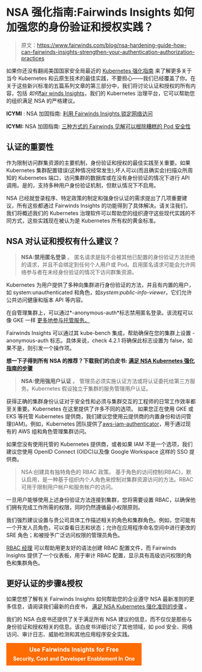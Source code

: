 # NSA 强化指南:Fairwinds Insights 如何加强您的身份验证和授权实践？

> 原文：<https://www.fairwinds.com/blog/nsa-hardening-guide-how-can-fairwinds-insights-strengthen-your-authentication-authorization-practices>

 如果你还没有翻阅美国国家安全局最近的 [Kubernetes 强化指南](https://media.defense.gov/2021/Aug/03/2002820425/-1/-1/0/CTR_Kubernetes_Hardening_Guidance_1.1_20220315.PDF) 来了解更多关于当今 Kubernetes 和云原生技术的最佳实践，不要担心——我们已经覆盖了你。在关于这些新兴标准的五篇系列文章的第三部分中，我们将讨论认证和授权的所有内容，包括 *如何*[fair winds Insights](https://www.fairwinds.com/insights)，我们的 Kubernetes 治理平台，它可以帮助您的组织满足 NSA 的严格建议。

**ICYMI** : NSA 加固指南: [利用 Fairwinds Insights 锁定网络访问](https://www.fairwinds.com/blog)

**ICYMI:** NSA 加固指南: [三种方式的 Fairwinds 见解可以根除糟糕的 Pod 安全性](https://www.fairwinds.com/blog/three-ways-fairwinds-insights-can-root-out-poor-pod-security)

## 认证的重要性

作为限制访问群集资源的主要机制，身份验证和授权的最佳实践至关重要。如果 Kubernetes 集群配置错误(这种情况经常发生),坏人可以(而且确实会)扫描众所周知的 Kubernetes 端口，访问集群的数据库或在没有身份验证的情况下进行 API 调用。是的，支持多种用户身份验证机制，但默认情况下不启用。

NSA 已经就登录程序、特定政策的制定和强身份认证的需求提出了几项重要建议，所有这些都通过 Fairwinds Insights 的功能得到了具体解决。请关注我们，我们将概述我们的 Kubernetes 治理软件可以帮助您的组织遵守这些现代实践的不同方式，这些实践现在被认为是 Kubernetes 所有权的黄金标准。

## NSA 对认证和授权有什么建议？

> **NSA:禁用匿名登录** 。 匿名请求是指不会被其他已配置的身份验证方法拒绝的请求，并且不会绑定到任何个人用户或 Pod。启用匿名请求可能会允许网络参与者在未经身份验证的情况下访问群集资源。

Kubernetes 为用户提供了多种向集群进行身份验证的方法，并且有内置的用户，如 system:unauthenticated 和角色，如*system:public-info-viewer*，它们允许公共访问健康和版本 API 等内容。

在自管理集群上，可以通过*-anonymous-auth*标志禁用匿名登录。该流程可以像 GKE 一样 [更多地参与托管服务。](https://cloud.google.com/kubernetes-engine/docs/how-to/hardening-your-cluster)

Fairwinds Insights 可以通过其 kube-bench 集成，帮助确保在您的集群上设置 - anonymous-auth 标志。具体来说，check 4.2.1 将确保此标志设置为 false，如果不是，则引发一个操作项。

**想一下子得到所有 NSA 的推荐？下载我们的白皮书:** [**满足 NSA Kubernetes 强化指南的步骤**](https://www.fairwinds.com/kubernetes-nsa-hardening-insights)

> **NSA:使用强用户认证** 。 管理员必须实施认证方法或将认证委托给第三方服务。Kubernetes 假设独立于集群的服务管理用户认证。

获得正确的集群身份认证对于安全性和必须与集群交互的工程师的日常工作效率都至关重要。Kubernetes 在这里提供了许多不同的选项。 如果您正在使用 GKE 或 EKS 等托管 Kubernetes 提供商，我们建议您使用云提供商的内置身份和访问管理(IAM)。例如，Kubernetes 团队提供了[aws-iam-authenticator](https://github.com/kubernetes-sigs/aws-iam-authenticator)，用于通过现有的 AWS 组和角色管理集群访问。

如果您没有使用托管的 Kubernetes 提供商，或者如果 IAM 不是一个选项，我们建议您使用 OpenID Connect (OIDC)以及像 Google Workspace 这样的 SSO 提供商。

> NSA:创建具有独特角色的 RBAC 政策。 基于角色的访问控制(RBAC)，默认启用，是一种基于组织内个人角色来控制对集群资源访问的方法。RBAC 可用于限制用户帐户和服务帐户的访问。

一旦用户能够使用上述身份验证方法连接到集群，您将需要设置 RBAC，以确保他们拥有完成工作所需的权限，同时仍然遵循最小权限原则。

我们强烈建议设置与贵公司具体工作描述相关的角色和集群角色。例如，您可能有一个开发人员角色，可以查看日志和状态；允许在应用程序命名空间中进行更改的 SRE 角色；和被授予广泛访问权限的管理员角色。

[RBAC 经理](https://github.com/FairwindsOps/rbac-manager) 可以帮助用更友好的语法创建 RBAC 配置文件，而 Fairwinds Insights 提供了一个仪表板，用于审计 RBAC 配置，显示具有高级访问权限的角色和集群角色。

## 更好认证的步骤&授权

如果您想了解有关 Fairwinds Insights 如何帮助您的企业遵守 NSA 最新准则的更多信息，请阅读我们最新的白皮书， [满足 NSA Kubernetes 强化准则的步骤](https://www.fairwinds.com/kubernetes-nsa-hardening-insights) 。

我们的 NSA 白皮书还提供了关于满足所有 NSA 建议的信息，而不仅仅是那些与身份验证和授权相关的信息。该白皮书详细讨论了其他领域，如 pod 安全、网络访问、审计日志、威胁检测和其他应用程序安全实践。

[![Use Fairwinds Insights for Free Security, Cost and Developer Enablement In One](img/7c86296320eb01b215d8e2755e9c5b9d.png)](https://cta-redirect.hubspot.com/cta/redirect/2184645/34aa4987-a1f9-438a-a145-d7d82d5c479a)